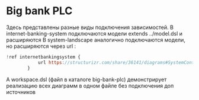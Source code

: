 # Big bank PLC

Здесь представлены разные виды подключения зависимостей.
В internet-banking-system подключаются модели extends ../model.dsl и расширяются
В system-landscape аналогично подключаются модели, но расширяются через url : 
```js
!ref internetbankingsystem {
            url https://structurizr.com/share/36141/diagrams#SystemContext
        }
```

А workspace.dsl (файл в каталоге big-bank-plc) демонстрирует реализацию всех диаграмм в одном файле без подключения доп источников 